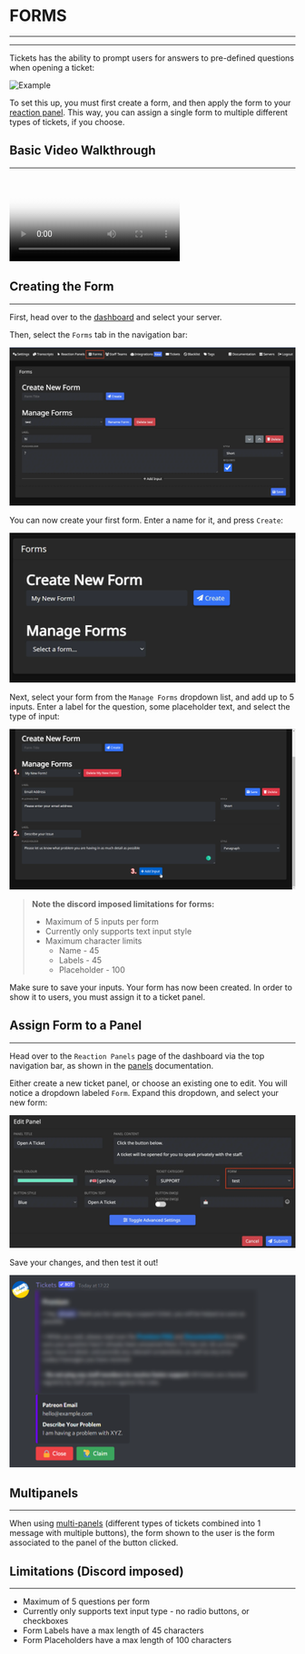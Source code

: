 # FORMS
***
***

Tickets has the ability to prompt users for answers to pre-defined questions when opening a ticket:

![Example](/img/forms/example.webp)

To set this up, you must first create a form, and then apply the form to your [reaction panel](../dashboard/reaction-panels.md). This way, you can assign a single form to multiple different types of tickets, if you choose.

## Basic Video Walkthrough
***

<video src="../vid/Forms.mp4" controls poster="../img/video_thumbnails/Thumbnail_Forms.webp"></video>

## Creating the Form
***

First, head over to the [dashboard](https://panel.ticketsbot.net) and select your server.

Then, select the `Forms` tab in the navigation bar:

![Navbar select](../img/forms/forms_navbar.webp)

You can now create your first form. Enter a name for it, and press `Create`:

![Form Creation](../img/forms/create.webp)

Next, select your form from the `Manage Forms` dropdown list, and add up to 5 inputs. Enter a label for the question, some placeholder text, and select the type of input:

![Input Creation](../img/forms/inputs.webp)

> **Note the discord imposed limitations for forms:**
> - Maximum of 5 inputs per form
> - Currently only supports text input style
> - Maximum character limits
>   - Name - 45
>   - Labels - 45
>   - Placeholder - 100

Make sure to save your inputs.
Your form has now been created. In order to show it to users, you must assign it to a ticket panel.

## Assign Form to a Panel
***

Head over to the `Reaction Panels` page of the dashboard via the top navigation bar, as shown in the [panels](../setup/panels.md) documentation.

Either create a new ticket panel, or choose an existing one to edit. You will notice a dropdown labeled `Form`. Expand this dropdown, and select your new form:

![Form assignment](../img/forms/assignment.webp)

Save your changes, and then test it out!

![Output example](../img/forms/output.webp)

## Multipanels
***

When using [multi-panels](./multipanels) (different types of tickets combined into 1 message with multiple buttons), the form shown to the user is the form associated to the panel of the button clicked.

## Limitations (Discord imposed)
***

- Maximum of 5 questions per form
- Currently only supports text input type - no radio buttons, or checkboxes
- Form Labels have a max length of 45 characters
- Form Placeholders have a max length of 100 characters
